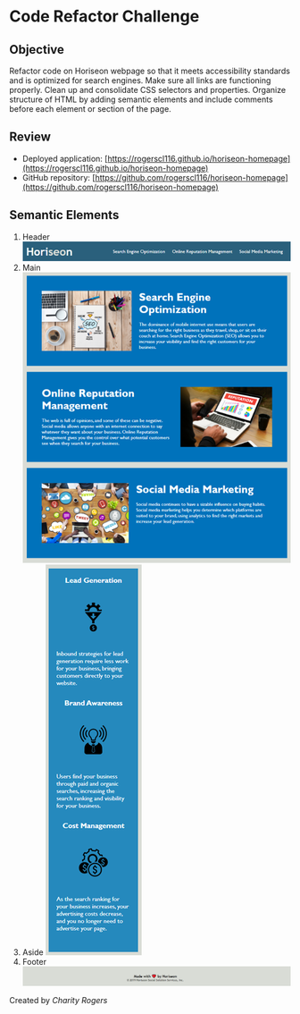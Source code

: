 # Code Refactor Challenge

## Objective

Refactor code on Horiseon webpage so that it meets accessibility standards and is optimized for search engines. Make sure all links are functioning properly. Clean up and consolidate CSS selectors and properties. Organize structure of HTML by adding semantic elements and include comments before each element or section of the page.

## Review

- Deployed application: [https://rogerscl116.github.io/horiseon-homepage](https://rogerscl116.github.io/horiseon-homepage)   
- GitHub repository: [https://github.com/rogerscl116/horiseon-homepage](https://github.com/rogerscl116/horiseon-homepage)

## Semantic Elements

1. Header
![Horiseon Header Element](./assets/screenshots/header-element.png)
2. Main
![Horiseon Main Element](./assets/screenshots/main-element.png)
3. Aside
![Horiseon Aside Element](./assets/screenshots/aside-element.png)
4. Footer
![Horiseon Footer Element](./assets/screenshots/footer-element.png)




Created by *Charity Rogers*